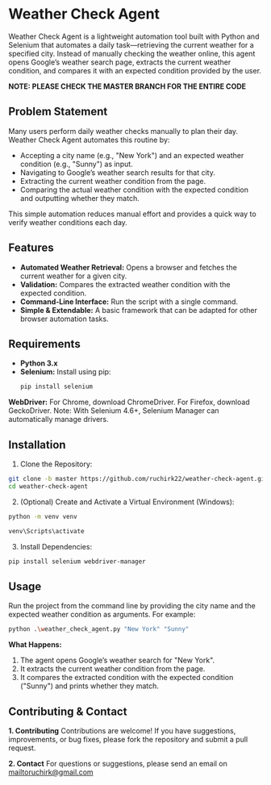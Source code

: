 # Weather Check Agent

Weather Check Agent is a lightweight automation tool built with Python and Selenium that automates a daily task—retrieving the current weather for a specified city. Instead of manually checking the weather online, this agent opens Google’s weather search page, extracts the current weather condition, and compares it with an expected condition provided by the user. 

**NOTE: PLEASE CHECK THE MASTER BRANCH FOR THE ENTIRE CODE**

## Problem Statement

Many users perform daily weather checks manually to plan their day. Weather Check Agent automates this routine by:
- Accepting a city name (e.g., "New York") and an expected weather condition (e.g., "Sunny") as input.
- Navigating to Google’s weather search results for that city.
- Extracting the current weather condition from the page.
- Comparing the actual weather condition with the expected condition and outputting whether they match.

This simple automation reduces manual effort and provides a quick way to verify weather conditions each day.

## Features

- **Automated Weather Retrieval:** Opens a browser and fetches the current weather for a given city.
- **Validation:** Compares the extracted weather condition with the expected condition.
- **Command-Line Interface:** Run the script with a single command.
- **Simple & Extendable:** A basic framework that can be adapted for other browser automation tasks.

## Requirements

- **Python 3.x**
- **Selenium:** Install using pip:
  ```bash
  pip install selenium

**WebDriver:**
For Chrome, download ChromeDriver.
For Firefox, download GeckoDriver.
Note: With Selenium 4.6+, Selenium Manager can automatically manage drivers.

## Installation
1. Clone the Repository:
```bash
git clone -b master https://github.com/ruchirk22/weather-check-agent.git
cd weather-check-agent
```
2. (Optional) Create and Activate a Virtual Environment (Windows):
```bash
python -m venv venv
```
```bash
venv\Scripts\activate
```
3. Install Dependencies:
 ```bash
 pip install selenium webdriver-manager
 ```
## Usage
Run the project from the command line by providing the city name and the expected weather condition as arguments. For example:
```bash
python .\weather_check_agent.py "New York" "Sunny"
```
**What Happens:**
1. The agent opens Google’s weather search for "New York".
2. It extracts the current weather condition from the page.
3. It compares the extracted condition with the expected condition ("Sunny") and prints whether they match.

## Contributing & Contact
**1. Contributing**
Contributions are welcome! If you have suggestions, improvements, or bug fixes, please fork the repository and submit a pull request.

**2. Contact**
For questions or suggestions, please send an email on mailtoruchirk@gmail.com
